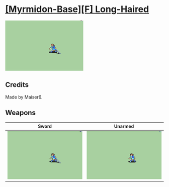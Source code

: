 # [\[Myrmidon-Base\]\[F\] Long-Haired](./)

<img src="./1.%20Sword/Sword_000.png" alt="[Myrmidon-Base][F] Long-Haired standing" />

## Credits

Made by Maiser6.

## Weapons


|Sword |Unarmed |
|  :---: | :---: |
| <img alt="Sword animation" src="./1.%20Sword/Sword.gif" /> | <img alt="Unarmed animation" src="./8.%20Unarmed/Unarmed.gif" /> |
